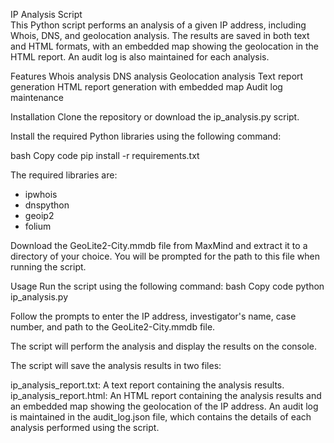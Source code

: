 IP Analysis Script<br>
This Python script performs an analysis of a given IP address, including Whois, DNS, and geolocation analysis. The results are saved in both text and HTML formats, with an embedded map showing the geolocation in the HTML report. An audit log is also maintained for each analysis.

Features
Whois analysis
DNS analysis
Geolocation analysis
Text report generation
HTML report generation with embedded map
Audit log maintenance

Installation
Clone the repository or download the ip_analysis.py script.

Install the required Python libraries using the following command:

bash
Copy code
pip install -r requirements.txt

The required libraries are:
- ipwhois
- dnspython
- geoip2
- folium

Download the GeoLite2-City.mmdb file from MaxMind and extract it to a directory of your choice. You will be prompted for the path to this file when running the script.

Usage
Run the script using the following command:
bash
Copy code
python ip_analysis.py

Follow the prompts to enter the IP address, investigator's name, case number, and path to the GeoLite2-City.mmdb file.

The script will perform the analysis and display the results on the console.

The script will save the analysis results in two files:

ip_analysis_report.txt: A text report containing the analysis results.
ip_analysis_report.html: An HTML report containing the analysis results and an embedded map showing the geolocation of the IP address.
An audit log is maintained in the audit_log.json file, which contains the details of each analysis performed using the script.
